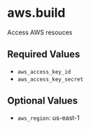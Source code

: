 # aws.build
Access AWS resouces

## Required Values
* `aws_access_key_id`
* `aws_access_key_secret`

## Optional Values
* `aws_region`: us-east-1